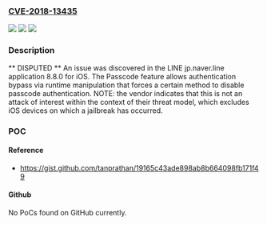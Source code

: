 ### [CVE-2018-13435](https://cve.mitre.org/cgi-bin/cvename.cgi?name=CVE-2018-13435)
![](https://img.shields.io/static/v1?label=Product&message=n%2Fa&color=blue)
![](https://img.shields.io/static/v1?label=Version&message=n%2Fa&color=blue)
![](https://img.shields.io/static/v1?label=Vulnerability&message=n%2Fa&color=brighgreen)

### Description

** DISPUTED ** An issue was discovered in the LINE jp.naver.line application 8.8.0 for iOS. The Passcode feature allows authentication bypass via runtime manipulation that forces a certain method to disable passcode authentication.  NOTE: the vendor indicates that this is not an attack of interest within the context of their threat model, which excludes iOS devices on which a jailbreak has occurred.

### POC

#### Reference
- https://gist.github.com/tanprathan/19165c43ade898ab8b664098fb171f49

#### Github
No PoCs found on GitHub currently.

